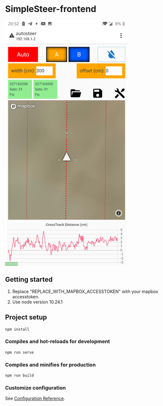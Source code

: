 # SimpleSteer-frontend
<img src="img/screenshot-1.jpg" width="400">

## Getting started

1) Replace "REPLACE_WITH_MAPBOX_ACCESSTOKEN" with your mapbox accesstoken.
2) Use node version 10.24.1

## Project setup
```
npm install
```

### Compiles and hot-reloads for development
```
npm run serve
```

### Compiles and minifies for production
```
npm run build
```

### Customize configuration
See [Configuration Reference](https://cli.vuejs.org/config/).
